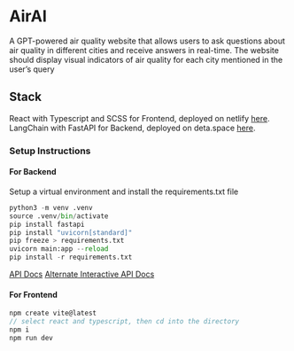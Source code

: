# AirAI

A GPT-powered air quality website that allows users to ask questions about air quality in different cities and receive answers in real-time. The website should display visual indicators of air quality for each city mentioned in the user’s query

## Stack

React with Typescript and SCSS for Frontend, deployed on netlify [here](https://cosmic-torrone-3174f0.netlify.app/).
\
LangChain with FastAPI for Backend, deployed on deta.space [here](https://server-1-k7259360.deta.app/).

### Setup Instructions

#### For Backend

Setup a virtual environment and install the requirements.txt file

```python
python3 -m venv .venv
source .venv/bin/activate
pip install fastapi
pip install "uvicorn[standard]"
pip freeze > requirements.txt
uvicorn main:app --reload
pip install -r requirements.txt
```

[API Docs](https://server-1-k7259360.deta.app/docs)
[Alternate Interactive API Docs](https://server-1-k7259360.deta.app/redoc)

#### For Frontend

```javascript
npm create vite@latest
// select react and typescript, then cd into the directory
npm i
npm run dev
```
